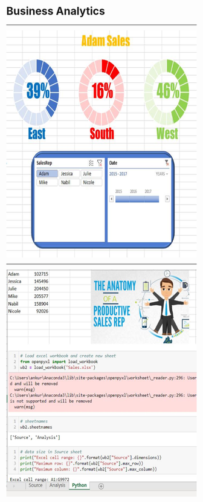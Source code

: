 # Business Analytics
---

<p align="center">
  <img width="800" height="600" src="https://github.com/ankur715/business_analytics/blob/master/SalesRepp.JPG"> 
</p>

---

<p align="center">
  <img width="800" height="600" src="https://github.com/ankur715/business_analytics/blob/master/python_excel.JPG"> 
</p>
